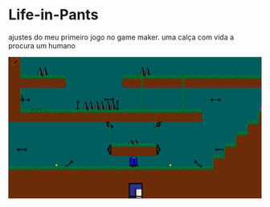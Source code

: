 # Life-in-Pants
ajustes do meu primeiro jogo no game maker. uma calça com vida a procura um humano

![Screenshot in game](/screenshot/Imagem%20colada.png)

